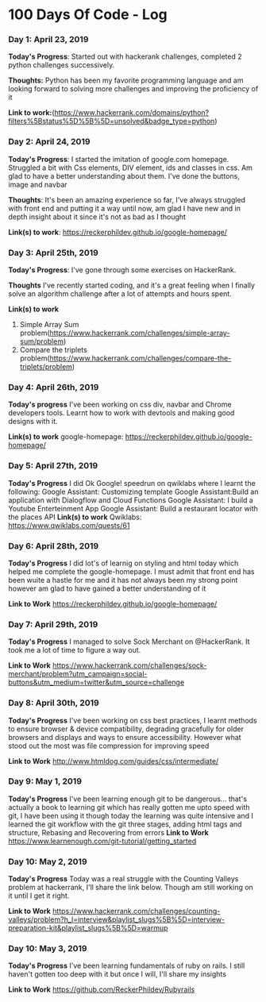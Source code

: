 # 100 Days Of Code - Log

### Day 1: April 23, 2019 

**Today's Progress**: Started out with hackerank challenges, completed 2 python challenges successively.

**Thoughts:** Python has been my favorite programming language and am looking forward to solving more challenges and improving the proficiency of it

**Link to work:**(https://www.hackerrank.com/domains/python?filters%5Bstatus%5D%5B%5D=unsolved&badge_type=python)

### Day 2: April 24, 2019 

**Today's Progress**: I started the imitation of google.com homepage. Struggled a bit with Css elements, DIV element, ids and classes in css. Am glad to have a better understanding about them. I've done the buttons, image and navbar

**Thoughts**: It's been an amazing experience so far, I've always struggled with front end and putting it a way until now,  am glad I have new and in depth insight about it since it's not as bad as I thought

**Link(s) to work**: https://reckerphildev.github.io/google-homepage/


### Day 3: April 25th, 2019

**Today's Progress**: I've gone through some exercises on HackerRank.

**Thoughts** I've recently started coding, and it's a great feeling when I finally solve an algorithm challenge after a lot of attempts and hours spent.


**Link(s) to work**
1. Simple Array Sum problem(https://www.hackerrank.com/challenges/simple-array-sum/problem)
2. Compare the triplets problem(https://www.hackerrank.com/challenges/compare-the-triplets/problem)

### Day 4: April 26th, 2019

**Today's progress** I've been working on css div, navbar and Chrome developers tools. Learnt how to work with devtools and making good designs with it. 


**Link(s) to work**
google-homepage: https://reckerphildev.github.io/google-homepage/

### Day 5: April 27th, 2019
**Today's Progress**
I did Ok Google! speedrun on qwiklabs where I learnt the following:
Google Assistant: Customizing template
Google Assistant:Build an application with Dialogflow and Cloud Functions
Google Assistant: I build a Youtube Enterteinment App
Google Assistant: Build a restaurant locator with the places API
**Link(s) to work**
Qwiklabs: https://www.qwiklabs.com/quests/61

### Day 6: April 28th, 2019
**Today's Progress**
I did lot's of learnig on styling and html today which helped me complete the google-homepage.
I must admit that front end has been wuite a hastle for me and it has not always been my strong point however am glad to have gained a better understanding of it

**Link to Work**
https://reckerphildev.github.io/google-homepage/

### Day 7: April 29th, 2019
**Today's Progress**
I managed to solve Sock Merchant on @HackerRank. It took me a lot of time to figure a way out.

**Link to Work**
https://www.hackerrank.com/challenges/sock-merchant/problem?utm_campaign=social-buttons&utm_medium=twitter&utm_source=challenge

### Day 8: April 30th, 2019
**Today's Progress**
I've been working on css best practices, I learnt methods to ensure browser & device compatibility, degrading gracefully for older browsers and displays and ways to ensure accessibility. However what stood out the most was file compression for improving speed

**Link to Work**
http://www.htmldog.com/guides/css/intermediate/

### Day 9: May 1, 2019
**Today's Progress**
I've been learning enough git to be dangerous... that's actually a book to learning git which has really gotten me upto speed with git, I have been using it though today the learning was quite intensive and I learned the git workflow with the git three stages, adding html tags and structure, Rebasing and Recovering from errors
**Link to Work**
https://www.learnenough.com/git-tutorial/getting_started

### Day 10: May 2, 2019
**Today's Progress**
Today was a real struggle with the Counting Valleys problem at hackerrank, I'll share the link below. Though am still working on it until I get it right.

**Link to Work**
https://www.hackerrank.com/challenges/counting-valleys/problem?h_l=interview&playlist_slugs%5B%5D=interview-preparation-kit&playlist_slugs%5B%5D=warmup


### Day 10: May 3, 2019
**Today's Progress**
I've been learning fundamentals of ruby on rails. I still haven't gotten too deep with it but once I will, I'll share my insights

**Link to Work**
https://github.com/ReckerPhildev/Rubyrails





















